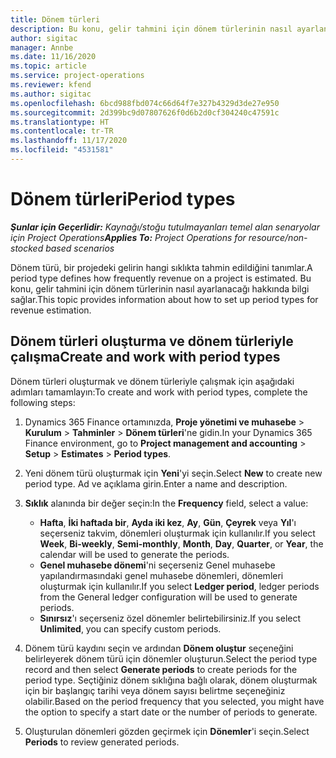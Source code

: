 ```yaml
---
title: Dönem türleri
description: Bu konu, gelir tahmini için dönem türlerinin nasıl ayarlanacağı hakkında bilgi sağlar.
author: sigitac
manager: Annbe
ms.date: 11/16/2020
ms.topic: article
ms.service: project-operations
ms.reviewer: kfend
ms.author: sigitac
ms.openlocfilehash: 6bcd988fbd074c66d64f7e327b4329d3de27e950
ms.sourcegitcommit: 2d399bc9d07807626f0d6b2d0cf304240c47591c
ms.translationtype: HT
ms.contentlocale: tr-TR
ms.lasthandoff: 11/17/2020
ms.locfileid: "4531581"
---
```

# <a name="period-types"></a><span data-ttu-id="d33de-103">Dönem türleri</span><span class="sxs-lookup"><span data-stu-id="d33de-103">Period types</span></span>

<span data-ttu-id="d33de-104">_**Şunlar için Geçerlidir:** Kaynağı/stoğu tutulmayanları temel alan senaryolar için Project Operations_</span><span class="sxs-lookup"><span data-stu-id="d33de-104">_**Applies To:** Project Operations for resource/non-stocked based scenarios_</span></span>

<span data-ttu-id="d33de-105">Dönem türü, bir projedeki gelirin hangi sıklıkta tahmin edildiğini tanımlar.</span><span class="sxs-lookup"><span data-stu-id="d33de-105">A period type defines how frequently revenue on a project is estimated.</span></span> <span data-ttu-id="d33de-106">Bu konu, gelir tahmini için dönem türlerinin nasıl ayarlanacağı hakkında bilgi sağlar.</span><span class="sxs-lookup"><span data-stu-id="d33de-106">This topic provides information about how to set up period types for revenue estimation.</span></span> 

## <a name="create-and-work-with-period-types"></a><span data-ttu-id="d33de-107">Dönem türleri oluşturma ve dönem türleriyle çalışma</span><span class="sxs-lookup"><span data-stu-id="d33de-107">Create and work with period types</span></span>
<span data-ttu-id="d33de-108">Dönem türleri oluşturmak ve dönem türleriyle çalışmak için aşağıdaki adımları tamamlayın:</span><span class="sxs-lookup"><span data-stu-id="d33de-108">To create and work with period types, complete the following steps:</span></span>

1. <span data-ttu-id="d33de-109">Dynamics 365 Finance ortamınızda, **Proje yönetimi ve muhasebe** > **Kurulum** > **Tahminler** > **Dönem türleri**'ne gidin.</span><span class="sxs-lookup"><span data-stu-id="d33de-109">In your Dynamics 365 Finance environment, go to **Project management and accounting** > **Setup** > **Estimates** > **Period types**.</span></span>
2. <span data-ttu-id="d33de-110">Yeni dönem türü oluşturmak için **Yeni**'yi seçin.</span><span class="sxs-lookup"><span data-stu-id="d33de-110">Select **New** to create new period type.</span></span> <span data-ttu-id="d33de-111">Ad ve açıklama girin.</span><span class="sxs-lookup"><span data-stu-id="d33de-111">Enter a name and description.</span></span>
3. <span data-ttu-id="d33de-112">**Sıklık** alanında bir değer seçin:</span><span class="sxs-lookup"><span data-stu-id="d33de-112">In the **Frequency** field, select a value:</span></span>

    - <span data-ttu-id="d33de-113">**Hafta**, **İki haftada bir**, **Ayda iki kez**, **Ay**, **Gün**, **Çeyrek** veya **Yıl**'ı seçerseniz takvim, dönemleri oluşturmak için kullanılır.</span><span class="sxs-lookup"><span data-stu-id="d33de-113">If you select **Week**, **Bi-weekly**, **Semi-monthly**, **Month**, **Day**, **Quarter**, or **Year**, the calendar will be used to generate the periods.</span></span> 
    - <span data-ttu-id="d33de-114">**Genel muhasebe dönemi**'ni seçerseniz Genel muhasebe yapılandırmasındaki genel muhasebe dönemleri, dönemleri oluşturmak için kullanılır.</span><span class="sxs-lookup"><span data-stu-id="d33de-114">If you select **Ledger period**, ledger periods from the General ledger configuration will be used to generate periods.</span></span>
    - <span data-ttu-id="d33de-115">**Sınırsız**'ı seçerseniz özel dönemler belirtebilirsiniz.</span><span class="sxs-lookup"><span data-stu-id="d33de-115">If you select **Unlimited**, you can specify custom periods.</span></span>
4. <span data-ttu-id="d33de-116">Dönem türü kaydını seçin ve ardından **Dönem oluştur** seçeneğini belirleyerek dönem türü için dönemler oluşturun.</span><span class="sxs-lookup"><span data-stu-id="d33de-116">Select the period type record and then select **Generate periods** to create periods for the period type.</span></span> <span data-ttu-id="d33de-117">Seçtiğiniz dönem sıklığına bağlı olarak, dönem oluşturmak için bir başlangıç tarihi veya dönem sayısı belirtme seçeneğiniz olabilir.</span><span class="sxs-lookup"><span data-stu-id="d33de-117">Based on the period frequency that you selected, you might have the option to specify a start date or the number of periods to generate.</span></span>
5. <span data-ttu-id="d33de-118">Oluşturulan dönemleri gözden geçirmek için **Dönemler**'i seçin.</span><span class="sxs-lookup"><span data-stu-id="d33de-118">Select **Periods** to review generated periods.</span></span>

